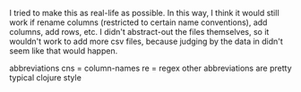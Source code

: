 
I tried to make this as real-life as possible. In this way, I think it would still work if rename columns (restricted to certain name conventions), add columns, add rows, etc. I didn't abstract-out the files themselves, so it wouldn't work to add more csv files, because judging by the data in didn't seem like that would happen.

abbreviations
cns = column-names
re = regex
other abbreviations are pretty typical clojure style